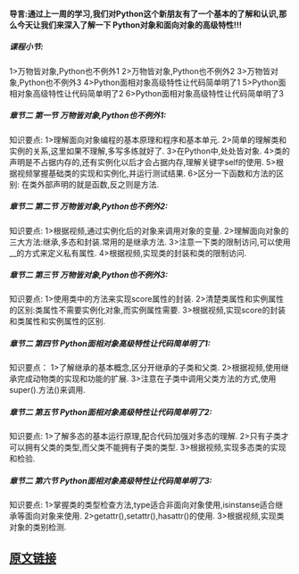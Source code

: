 ﻿#### 导言:通过上一周的学习,我们对Python这个新朋友有了一个基本的了解和认识,那么今天让我们来深入了解一下 Python对象和面向对象的高级特性!!!
##### 课程小节:  
1>万物皆对象,Python也不例外1
2>万物皆对象,Python也不例外2
3>万物皆对象,Python也不例外3
4>Python面相对象高级特性让代码简单明了1
5>Python面相对象高级特性让代码简单明了2
6>Python面相对象高级特性让代码简单明了3
##### 章节二 第一节 万物皆对象,Python也不例外1:
   知识要点:
        1>理解面向对象编程的基本原理和程序和基本单元.
        2>简单的理解类和实例的关系,这里如果不理解,多写多练就好了.
        3>在Python中,处处皆对象.
        4>类的声明是不占据内存的,还有实例化以后才会占据内存,理解关键字self的使用.
        5>根据视频掌握基础类的实现和实例化,并运行测试结果.
        6>区分一下函数和方法的区别: 在类外部声明的就是函数,反之则是方法.
##### 章节二 第二节 万物皆对象,Python也不例外2:
   知识要点:
        1>根据视频,通过实例化后的对象来调用对象的变量.
        2>理解面向对象的三大方法:继承,多态和封装.常用的是继承方法.
        3>注意一下类的限制访问,可以使用__的方式来定义私有属性.
        4>根据视频,实现类的封装和类的限制访问.
##### 章节二 第三节 万物皆对象,Python也不例外3:
知识要点:
1>使用类中的方法来实现score属性的封装.
2>清楚类属性和实例属性的区别:类属性不需要实例化对象,而实例属性需要.
3>根据视频,实现score的封装和类属性和实例属性的区别.
##### 章节二 第四节 Python面相对象高级特性让代码简单明了1:
知识要点：
1>了解继承的基本概念,区分开继承的子类和父类.
2>根据视频,使用继承完成动物类的实现和功能的扩展.
3>注意在子类中调用父类方法的方式,使用super().方法()来调用.
##### 章节二 第五节 Python面相对象高级特性让代码简单明了2:
   知识要点:
        1>了解多态的基本运行原理,配合代码加强对多态的理解.
        2>只有子类才可以拥有父类的类型,而父类不能拥有子类的类型.
        3>根据视频,实现多态类的实现和检验.
##### 章节二 第六节 Python面相对象高级特性让代码简单明了3:
   知识要点:
        1>掌握类的类型检查方法,type适合非面向对象使用,isinstanse适合继承等面向对象来使用.
        2>getattr(),setattr(),hasattr()的使用.
        3>根据视频,实现类对象的类别检测.

## [原文链接](https://note.youdao.com/ynoteshare1/index.html?id=7e1cc309c4ca7e581fbfe66c4277d441&type=note)
